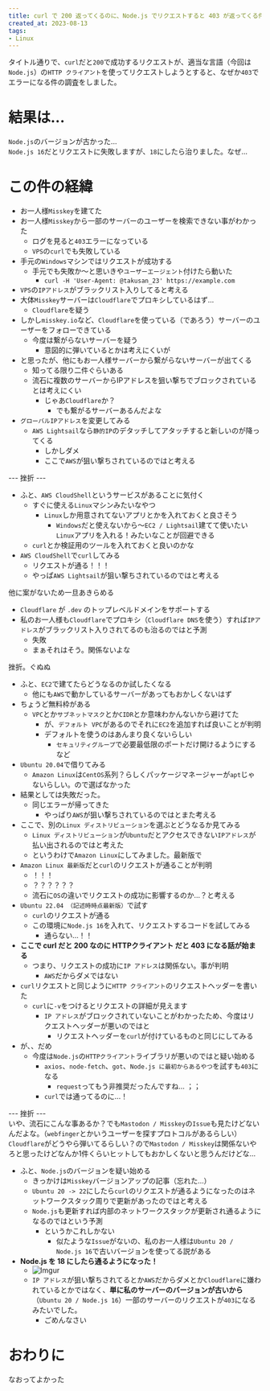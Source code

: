 ```yaml
---
title: curl で 200 返ってくるのに、Node.js でリクエストすると 403 が返ってくる件の調査
created_at: 2023-08-13
tags:
- Linux
---
```


タイトル通りで、`curl`だと`200`で成功するリクエストが、適当な言語（今回は`Node.js`）の`HTTP クライアント`を使ってリクエストしようとすると、なぜか`403`でエラーになる件の調査をしました。

# 結果は...
`Node.js`のバージョンが古かった...  
`Node.js 16`だとリクエストに失敗しますが、`18`にしたら治りました。なぜ...

# この件の経緯

- お一人様`Misskey`を建てた
- お一人様`Misskey`から一部のサーバーのユーザーを検索できない事がわかった
    - ログを見ると`403`エラーになっている
    - `VPS`の`curl`でも失敗している
- 手元の`Windows`マシンではリクエストが成功する
    - 手元でも失敗か～と思いきや`ユーザーエージェント`付けたら動いた
        - `curl -H 'User-Agent: @takusan_23' https://example.com`
- `VPS`の`IPアドレス`がブラックリスト入りしてると考える
- 大体`Misskey`サーバーは`Cloudflare`でプロキシしているはず...
    - `Cloudflare`を疑う
- しかし`misskey.io`など、`Cloudflare`を使っている（であろう）サーバーのユーザーをフォローできている
    - 今度は繋がらないサーバーを疑う
        - 意図的に弾いているとかは考えにくいが
- と思ったが、他にもお一人様サーバーから繋がらないサーバーが出てくる
    - 知ってる限り二件ぐらいある
    - 流石に複数のサーバーからIPアドレスを狙い撃ちでブロックされているとは考えにくい
        - じゃあ`Cloudflare`か？
            - でも繋がるサーバーあるんだよな
- `グローバルIPアドレス`を変更してみる
    - `AWS Lightsail`なら`静的IP`のデタッチしてアタッチすると新しいのが降ってくる
        - しかしダメ
        - ここで`AWS`が狙い撃ちされているのではと考える

--- 挫折 ---

- ふと、`AWS CloudShell`というサービスがあることに気付く
    - すぐに使える`Linux`マシンみたいなやつ
        - `Linux`しか用意されてないアプリとかを入れておくと良さそう
            - `Windows`だと使えないから～`EC2 / Lightsail`建てて使いたい`Linux`アプリを入れる！みたいなことが回避できる
    - `curl`とか検証用のツールを入れておくと良いのかな
- `AWS CloudShell`で`curl`してみる
    - リクエストが通る！！！
    - やっぱ`AWS Lightsail`が狙い撃ちされているのではと考える

他に案がないため一旦あきらめる

- `Cloudflare` が `.dev` のトップレベルドメインをサポートする
- 私のお一人様も`Cloudflare`でプロキシ（`Cloudflare DNS`を使う）すれば`IPアドレス`がブラックリスト入りされてるのも治るのではと予測
    - 失敗
    - まぁそれはそう。関係ないよな

挫折。ぐぬぬ

- ふと、`EC2`で建てたらどうなるのか試したくなる
    - 他にも`AWS`で動かしているサーバーがあってもおかしくないはず
- ちょうど無料枠がある
    - `VPC`とか`サブネットマスク`とか`CIDR`とか意味わかんないから避けてた
        - が、`デフォルト VPC`があるのでそれに`EC2`を追加すれば良いことが判明
        - デフォルトを使うのはあんまり良くないらしい
            - `セキュリティグループ`で必要最低限のポートだけ開けるようにする など
- `Ubuntu 20.04`で借りてみる
    - `Amazon Linux`は`CentOS`系列？らしくパッケージマネージャーが`apt`じゃないらしい。ので選ばなかった
- 結果としては失敗だった。
    - 同じエラーが帰ってきた
        - やっぱり`AWS`が狙い撃ちされているのではとまた考える
- ここで、別の`Linux ディストリビューション`を選ぶとどうなるか見てみる
    - `Linux ディストリビューション`が`Ubuntu`だとアクセスできない`IPアドレス`が払い出されるのではと考えた
    - というわけで`Amazon Linux`にしてみました。最新版で
- `Amazon Linux 最新版`だと`curl`のリクエストが通ることが判明
    - ！！！
    - ？？？？？？
    - 流石に`OS`の違いでリクエストの成功に影響するのか...？と考える
- `Ubuntu 22.04 （記述時時点最新版）`で試す
    - `curl`のリクエストが通る
    - この環境に`Node.js 16`を入れて、リクエストするコードを試してみる
        - 通らない...！！
- **ここで curl だと 200 なのに HTTPクライアント だと 403 になる話が始まる**
    - つまり、リクエストの成功に`IP アドレス`は関係ない。事が判明
        - `AWS`だからダメではない
- `curl`リクエストと同じように`HTTP クライアント`のリクエストヘッダーを書いた
    - `curl`に`-v`をつけるとリクエストの詳細が見えます
        - `IP アドレス`がブロックされていないことがわかったため、今度はリクエストヘッダーが悪いのではと
            - リクエストヘッダーを`curl`が付けているものと同じにしてみる
- が、、だめ
    - 今度は`Node.js`の`HTTPクライアント`ライブラリが悪いのではと疑い始める
        - `axios`、`node-fetch`、`got`、`Node.js に最初からあるやつ`を試すも`403`になる
            - `request`ってもう非推奨だったんですね... ；；
        - `curl`では通ってるのに...！

--- 挫折 ---  
いや、流石にこんな事あるか？でも`Mastodon / Misskey`の`Issue`も見たけどないんだよな。（`webfinger`とかいうユーザーを探すプロトコルがあるらしい）  
`Cloudflare`がどうやら弾いてるらしい？ので`Mastodon / Misskey`は関係ないやろと思ったけどなんか1件くらいヒットしてもおかしくないと思うんだけどな...

- ふと、`Node.js`のバージョンを疑い始める
    - きっかけは`Misskey`バージョンアップの記事（忘れた...）
    - `Ubuntu 20 -> 22`にしたら`curl`のリクエストが通るようになったのはネットワークスタック周りで更新があったのではと考える
    - `Node.js`も更新すれば内部のネットワークスタックが更新され通るようになるのではという予測
        - というかこれしかない
            - 似たような`Issue`がないの、私のお一人様は`Ubuntu 20 / Node.js 16`で古いバージョンを使ってる説がある
- **Node.js を 18 にしたら通るようになった！**
    - ![Imgur](https://i.imgur.com/tuetWqI.png)
    - `IP アドレス`が狙い撃ちされてるとか`AWS`だからダメとか`Cloudflare`に嫌われているとかではなく、**単に私のサーバーのバージョンが古いから**（`Ubuntu 20 / Node.js 16`）一部のサーバーのリクエストが`403`になるみたいでした。
        - ごめんなさい

# おわりに
なおってよかった